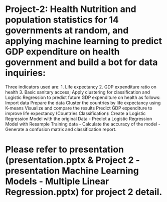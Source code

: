 # Project-2: Health Nutrition and population statistics for 14 governments at random, and applying machine learning to predict GDP expenditure on health  government and build a bot for data inquiries:
Three indicators used are: 
	1. Life expectancy 
	2. GDP expenditure ratio on health 
        3. Basic sanitary access;
Apply clustering for classification and Logistic Regression to predict future GDP expenditure on  health as follows: 
	Import data Prepare the data Cluster the countries by life expectancy using K-means Visualize  and compare the results Predict 	       GDP expenditure to improve life expectancy (Countries  Classification):
	Create a Logistic Regression Model with the original Data 
		- Predict a Logistic Regression Model with Resample Training data 
		- Calculate the accuracy of the model 
		- Generate a confusion matrix and classification report.

# Please refer to presentation (presentation.pptx & Project 2 - presentation Machine Learning Models - Multiple Linear Regression.pptx) for project 2 detail.
